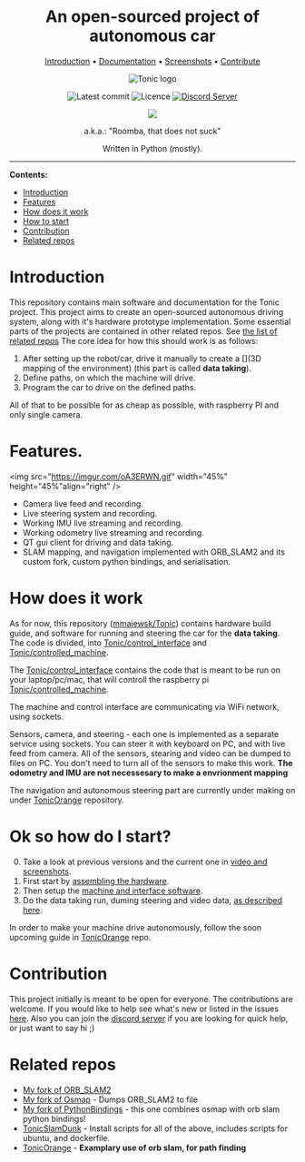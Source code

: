 <div align="center">
  
# An open-sourced project of autonomous car 
  
[Introduction](#introduction) • [Documentation](#ok-so-how-do-I-start?) • [Screenshots] • [Contribute](#contribute) 
  
![Tonic logo](https://imgur.com/eh1QMvS.jpg)

![Latest commit](https://img.shields.io/github/last-commit/mmajewsk/tonic/master?style=flat-square)
![Licence](https://img.shields.io/github/license/mmajewsk/tonic)
[![Discord Server](https://img.shields.io/discord/739733971944079401?color=blue&label=Discord%20Chat&logo=discord&logoColor=white&style=flat-square)][Discord]

![](https://i.imgur.com/5sbLwHH.gif)

a.k.a.: "Roomba, that does not suck"

Written in Python (mostly).


</div>

---

**Contents:**

- [Introduction](#introduction)
- [Features](#features.) 
- [How does it work](#how-does-it-work) 
- [How to start](#ok-so-how-do-I-start?)
- [Contribution](#contribution)
- [Related repos](#related-repos)

# Introduction

This repository contains main software and documentation for the Tonic project. This project aims to create an open-sourced autonomous driving system, along with it's hardware prototype implementation. Some essential parts of the projects are contained in other related repos. See [the list of related repos](#related-repos)
The core idea for how this should work is as follows:

1. After setting up the robot/car, drive it manually to create a [](3D mapping of the environment) (this part is called __data taking__).
2. Define paths, on which the machine will drive.
3. Program the car to drive on the defined paths.

All of that to be possible for as cheap as possible, with raspberry PI and only single camera.

# Features.

  <img src="https://imgur.com/oA3ERWN.gif" width="45%" height="45%"align="right" />

  - Camera live feed and recording.
  - Live steering system and recording.
  - Working IMU live streaming and recording.
  - Working odometry live streaming and recording.
  - QT gui client for driving and data taking.
  - SLAM mapping, and navigation implemented with ORB_SLAM2 and its custom fork, custom python bindings, and serialisation.

# How does it work

As for now, this repository ([mmajewsk/Tonic]) contains hardware build guide, and software for running and steering the car for the **data taking**.
The code is divided, into [Tonic/control_interface] and [Tonic/controlled_machine]. 

The [Tonic/control_interface] contains the code that is meant to be run on your laptop/pc/mac, that will controll the raspberry pi [Tonic/controlled_machine].

The machine and control interface are communicating via WiFi network, using sockets. 

Sensors, camera, and steering - each one is implemented
as a separate service using sockets.
You can steer it with keyboard on PC, and with live feed from camera.
All of the sensors, stearing and video can be dumped to files on PC.
You don't need to turn all of the sensors to make this work.
**The odometry and IMU are not necessesary to make a envrionment mapping**

The navigation and autonomous steering part are currently under making on under [TonicOrange] repository.

# Ok so how do I start?

0. Take a look at previous versions and the current one in [video and screenshots][Screenshots].
1. First start by [assembling the hardware](doc/hardware_guide.md).
2. Then setup the [machine and interface software](doc/running_software.md).
3. Do the data taking run, duming steering and video data, [as described here](doc/running_software.md##running-tonic).

In order to make your machine drive autonomously, follow the soon upcoming guide in [TonicOrange] repo.
  

# Contribution

This project initially is meant to be open for everyone. The contributions are welcome.
If you would like to help see what's new or listed in the issues [here](https://github.com/mmajewsk/Tonic/issues).
Also you can join the [discord server](discord) if you are looking for quick help, or just want to say hi ;) 


# Related repos
- [My fork of ORB_SLAM2](https://github.com/mmajewsk/ORB_SLAM2)
- [My fork of Osmap] - Dumps ORB_SLAM2 to file
- [My fork of PythonBindings] - this one combines osmap with orb slam python bindings!
- [TonicSlamDunk] - Install scripts for all of the above, includes scripts for ubuntu, and dockerfile.
- [TonicOrange] - **Examplary use of orb slam, for path finding**
  

[discord]: https://discord.gg/55WuPN
[mmajewsk/Tonic]: https://github.com/mmajewsk/Tonic
[Tonic/control_interface]: https://github.com/mmajewsk/Tonic/control_interface
[Tonic/controlled_machine]: https://github.com/mmajewsk/Tonic/controlled_machine
[My fork of ORB_SLAM2]: https://github.com/mmajewsk/ORB_SLAM2
[My fork of Osmap]: https://github.com/mmajewsk/osmap 
[My fork of PythonBindings]: https://github.com/mmajewsk/ORB_SLAM2-PythonBindings 
[TonicSlamDunk]: https://github.com/mmajewsk/TonicSlamDunk 
[TonicOrange]: https://github.com/mmajewsk/TonicOrange 
[Screenshots]: doc/video_and_screenshots.md
